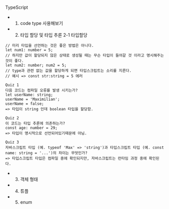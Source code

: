 TypeScript

-   1. code type 사용해보기
-   2. 타입 할당 및 타입 추론
       2-1 타입할당

```
// 미리 타입을 선언하는 것은 좋은 방법은 아니다.
let num1: number = 5;
// 하지만 값이 할당되지 않은 상태로 생성될 때는 무슨 타입이 들어갈 것 이라고 명시해주는 것이 좋다.
let num2: number; num2 = 5;
// type과 관련 없는 값을 할당하게 되면 타입스크립트는 소리를 지른다.
// 예시 => const str:string = 5 에러
```

```
Quiz 1
다음 코드는 컴파일 오류를 발생 시키는가?
let userName: string;
userName = 'Maximilian';
userName = false;
=> 타입이 string 인데 boolean 타입을 할당함.

Quiz 2
이 코드는 타입 추론에 의존하는가?
const age: number = 29;
=> 타입이 명시적으로 선언되어있기때문에 아님.

Quiz 3
자바스크립트 타입 (예. typeof 'Max' => 'string')과 타입스크립트 타입 (예. const name: string = '...')의 차이는 무엇인가?
=> 타입스크립트 타입은 컴파일 중에 확인되지만, 자바스크립트는 런타임 과정 중에 확인된다.
```

-   3. 객체 형태
-   4. 튜플
-   5.  enum
